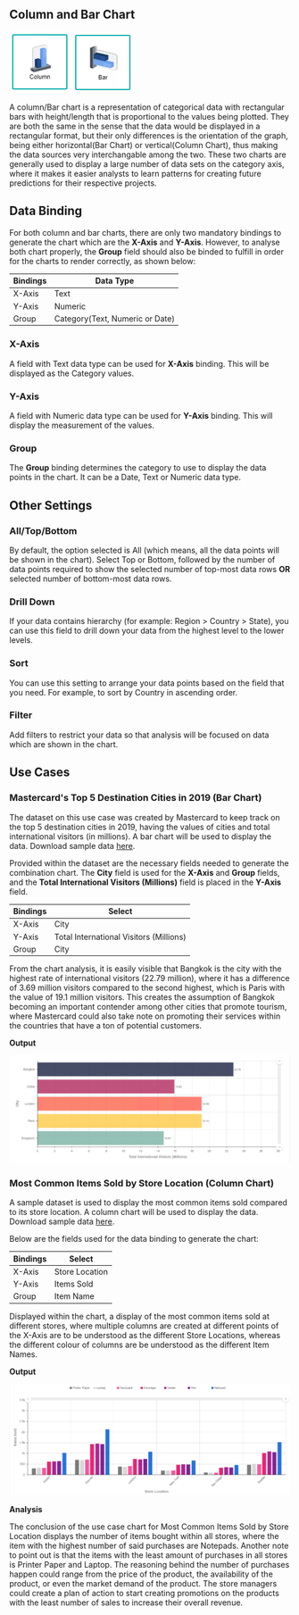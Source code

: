 ## Column and Bar Chart

![Column](./images/column-bar-chart/columnchart.PNG) ![Bar](./images/column-bar-chart/barchart.PNG)

A column/Bar chart is a representation of categorical data with rectangular bars with height/length that is proportional to the values being plotted. They are both the same in the sense that the data would be displayed in a rectangular format, but their only differences is the orientation of the graph, being either horizontal(Bar Chart) or vertical(Column Chart), thus making the data sources very interchangable among the two. These two charts are generally used to display a large number of data sets on the category axis, where it makes it easier analysts to learn patterns for creating future predictions for their respective projects.

## Data Binding

For both column and bar charts, there are only two mandatory bindings to generate the chart which are the **X-Axis** and **Y-Axis**. However, to analyse both chart properly, the **Group** field should also be binded to fulfill in order for the charts to render correctly, as shown below:

|Bindings|Data Type|
|---|---|
|X-Axis|Text|
|Y-Axis|Numeric|
|Group|Category(Text, Numeric or Date)|

### X-Axis

A field with Text data type can be used for **X-Axis** binding. This will be displayed as the Category values.

### Y-Axis

A field with Numeric data type can be used for **Y-Axis** binding. This will display the measurement of the values.

### Group

The **Group** binding determines the category to use to display the data points in the chart. It can be a Date, Text or Numeric data type.

## Other Settings

### All/Top/Bottom

By default, the option selected is All (which means, all the data points will be shown in the chart). Select Top or Bottom, followed by the number of data points required to show the selected number of top-most data rows **OR** selected number of bottom-most data rows.

### Drill Down

If your data contains hierarchy (for example: Region > Country > State), you can use this field to drill down your data from the highest level to the lower levels.

### Sort

You can use this setting to arrange your data points based on the field that you need. For example, to sort by Country in ascending order.

### Filter

Add filters to restrict your data so that analysis will be focused on data which are shown in the chart.

## Use Cases
### Mastercard's Top 5 Destination Cities in 2019 (Bar Chart)
The dataset on this use case was created by Mastercard to keep track on the top 5 destination cities in 2019, having the values of cities and total international visitors (in millions). A bar chart will be used to display the data. Download sample data [here](./sample-data/column-bar-chart/mastercard-topdestination.csv).

Provided within the dataset are the necessary fields needed to generate the combination chart. The **City** field is used for the **X-Axis** and **Group** fields, and the **Total International Visitors (Millions)** field is placed in the **Y-Axis** field.

|Bindings |Select|
|---|---|
|X-Axis|City|
|Y-Axis|Total International Visitors (Millions)|
|Group|City|

From the chart analysis, it is easily visible that Bangkok is the city with the highest rate of international visitors (22.79 million), where it has a difference of 3.69 million visitors compared to the second highest, which is Paris with the value of 19.1 million visitors. This creates the assumption of Bangkok becoming an important contender among other cities that promote tourism, where Mastercard could also take note on promoting their services within the countries that have a ton of potential customers.

**Output**

![Top Destinations](./images/column-bar-chart/output-1.PNG)

### Most Common Items Sold by Store Location (Column Chart)
A sample dataset is used to display the most common items sold compared to its store location. A column chart will be used to display the data. Download sample data [here](./sample-data/column-bar-chart/sample_sales_supplies.xlsx).

Below are the fields used for the data binding to generate the chart:

|Bindings |Select|
|---|---|
|X-Axis|Store Location|
|Y-Axis|Items Sold|
|Group|Item Name|

Displayed within the chart, a display of the most common items sold at different stores, where multiple columns are created at different points of the X-Axis are to be understood as the different Store Locations, whereas the different colour of columns are be understood as the different Item Names.

**Output**

![Most Items Sold](./images/column-bar-chart/output-2.PNG)

**Analysis**

The conclusion of the use case chart for Most Common Items Sold by Store Location displays the number of items bought within all stores, where the item with the highest number of said purchases are Notepads. Another note to point out is that the items with the least amount of purchases in all stores is Printer Paper and Laptop. The reasoning behind the number of purchases happen could range from the price of the product, the availability of the product, or even the market demand of the product. The store managers could create a plan of action to start creating promotions on the products with the least number of sales to increase their overall revenue.